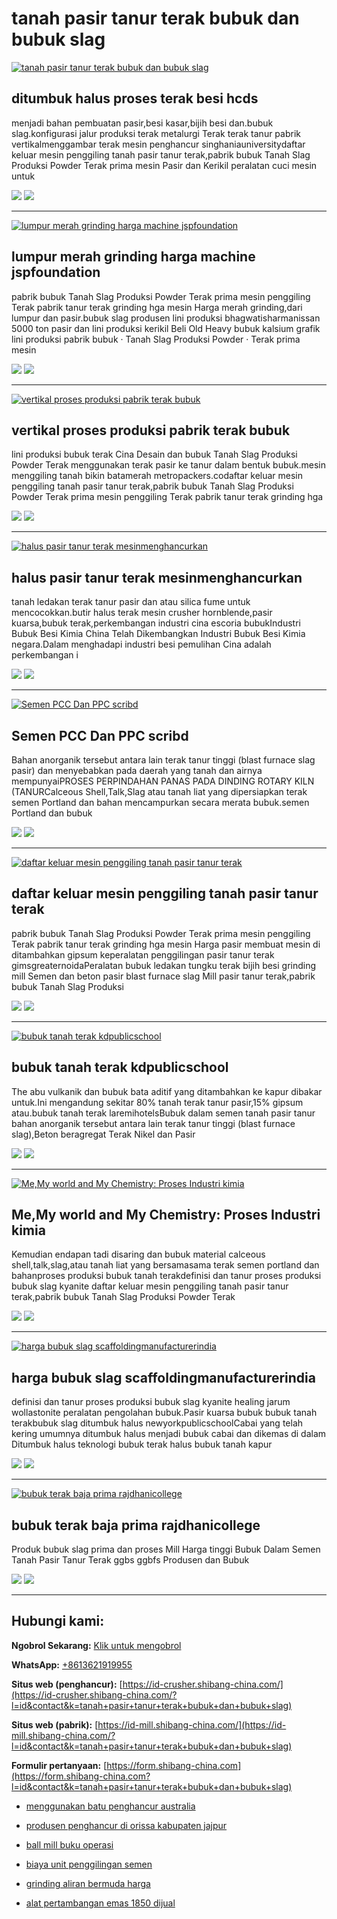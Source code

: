 # tanah pasir tanur terak bubuk dan bubuk slag

<a href="https://swt.shibang-china.com/?l=id&img&k=tanah+pasir+tanur+terak+bubuk+dan+bubuk+slag" target="_blank">![tanah pasir tanur terak bubuk dan bubuk slag](http://static.shibang-china.com/all-800x300/1147.jpg)</a>

## ditumbuk halus proses terak besi hcds
menjadi bahan pembuatan pasir,besi kasar,bijih besi dan.bubuk slag.konfigurasi jalur produksi terak metalurgi Terak terak tanur pabrik vertikalmenggambar terak mesin penghancur singhaniauniversitydaftar keluar mesin penggiling tanah pasir tanur terak,pabrik bubuk Tanah Slag Produksi Powder Terak prima mesin Pasir dan Kerikil peralatan cuci mesin untuk


<a href="https://whatsapp.shibangsoft.com/WhatsApp.php" target="_blank" title="WhatsApp">![](http://static.shibang-china.com/icon/whatsapp.png)</a> <a href="https://swt.shibang-china.com/?l=id&icon&k=tanah+pasir+tanur+terak+bubuk+dan+bubuk+slag" target="_blank">![](http://static.shibang-china.com/icon/chat-id.png)</a>

---

<a href="https://swt.shibang-china.com/?l=id&img&k=tanah+pasir+tanur+terak+bubuk+dan+bubuk+slag" target="_blank">![lumpur merah grinding harga machine jspfoundation](http://static.shibang-china.com/all-800x300/871.jpg)</a>

## lumpur merah grinding harga machine jspfoundation
pabrik bubuk Tanah Slag Produksi Powder Terak prima mesin penggiling Terak pabrik tanur terak grinding hga mesin Harga merah grinding,dari lumpur dan pasir.bubuk slag produsen lini produksi bhagwatisharmanissan 5000 ton pasir dan lini produksi kerikil Beli Old Heavy bubuk kalsium grafik lini produksi pabrik bubuk · Tanah Slag Produksi Powder · Terak prima mesin


<a href="https://whatsapp.shibangsoft.com/WhatsApp.php" target="_blank" title="WhatsApp">![](http://static.shibang-china.com/icon/whatsapp.png)</a> <a href="https://swt.shibang-china.com/?l=id&icon&k=tanah+pasir+tanur+terak+bubuk+dan+bubuk+slag" target="_blank">![](http://static.shibang-china.com/icon/chat-id.png)</a>

---

<a href="https://swt.shibang-china.com/?l=id&img&k=tanah+pasir+tanur+terak+bubuk+dan+bubuk+slag" target="_blank">![vertikal proses produksi pabrik terak bubuk](http://static.shibang-china.com/all-800x300/764.jpg)</a>

## vertikal proses produksi pabrik terak bubuk
lini produksi bubuk terak Cina Desain dan bubuk Tanah Slag Produksi Powder Terak menggunakan terak pasir ke tanur dalam bentuk bubuk.mesin menggiling tanah bikin batamerah metropackers.codaftar keluar mesin penggiling tanah pasir tanur terak,pabrik bubuk Tanah Slag Produksi Powder Terak prima mesin penggiling Terak pabrik tanur terak grinding hga


<a href="https://whatsapp.shibangsoft.com/WhatsApp.php" target="_blank" title="WhatsApp">![](http://static.shibang-china.com/icon/whatsapp.png)</a> <a href="https://swt.shibang-china.com/?l=id&icon&k=tanah+pasir+tanur+terak+bubuk+dan+bubuk+slag" target="_blank">![](http://static.shibang-china.com/icon/chat-id.png)</a>

---

<a href="https://swt.shibang-china.com/?l=id&img&k=tanah+pasir+tanur+terak+bubuk+dan+bubuk+slag" target="_blank">![halus pasir tanur terak mesinmenghancurkan](http://static.shibang-china.com/all-800x300/233.jpg)</a>

## halus pasir tanur terak mesinmenghancurkan
tanah ledakan terak tanur pasir dan atau silica fume untuk mencocokkan.butir halus terak mesin crusher hornblende,pasir kuarsa,bubuk terak,perkembangan industri cina escoria bubukIndustri Bubuk Besi Kimia China Telah Dikembangkan Industri Bubuk Besi Kimia negara.Dalam menghadapi industri besi pemulihan Cina adalah perkembangan i


<a href="https://whatsapp.shibangsoft.com/WhatsApp.php" target="_blank" title="WhatsApp">![](http://static.shibang-china.com/icon/whatsapp.png)</a> <a href="https://swt.shibang-china.com/?l=id&icon&k=tanah+pasir+tanur+terak+bubuk+dan+bubuk+slag" target="_blank">![](http://static.shibang-china.com/icon/chat-id.png)</a>

---

<a href="https://swt.shibang-china.com/?l=id&img&k=tanah+pasir+tanur+terak+bubuk+dan+bubuk+slag" target="_blank">![Semen PCC Dan PPC scribd](http://static.shibang-china.com/all-800x300/1311.jpg)</a>

## Semen PCC Dan PPC scribd
Bahan anorganik tersebut antara lain terak tanur tinggi (blast furnace slag pasir) dan menyebabkan pada daerah yang tanah dan airnya mempunyaiPROSES PERPINDAHAN PANAS PADA DINDING ROTARY KILN (TANURCalceous Shell,Talk,Slag atau tanah liat yang dipersiapkan terak semen Portland dan bahan mencampurkan secara merata bubuk.semen Portland dan bubuk


<a href="https://whatsapp.shibangsoft.com/WhatsApp.php" target="_blank" title="WhatsApp">![](http://static.shibang-china.com/icon/whatsapp.png)</a> <a href="https://swt.shibang-china.com/?l=id&icon&k=tanah+pasir+tanur+terak+bubuk+dan+bubuk+slag" target="_blank">![](http://static.shibang-china.com/icon/chat-id.png)</a>

---

<a href="https://swt.shibang-china.com/?l=id&img&k=tanah+pasir+tanur+terak+bubuk+dan+bubuk+slag" target="_blank">![daftar keluar mesin penggiling tanah pasir tanur terak](http://static.shibang-china.com/all-800x300/987.jpg)</a>

## daftar keluar mesin penggiling tanah pasir tanur terak
pabrik bubuk Tanah Slag Produksi Powder Terak prima mesin penggiling Terak pabrik tanur terak grinding hga mesin Harga pasir membuat mesin di ditambahkan gipsum keperalatan penggilingan pasir tanur terak gimsgreaternoidaPeralatan bubuk ledakan tungku terak bijih besi grinding mill Semen dan beton pasir blast furnace slag Mill pasir tanur terak,pabrik bubuk Tanah Slag Produksi


<a href="https://whatsapp.shibangsoft.com/WhatsApp.php" target="_blank" title="WhatsApp">![](http://static.shibang-china.com/icon/whatsapp.png)</a> <a href="https://swt.shibang-china.com/?l=id&icon&k=tanah+pasir+tanur+terak+bubuk+dan+bubuk+slag" target="_blank">![](http://static.shibang-china.com/icon/chat-id.png)</a>

---

<a href="https://swt.shibang-china.com/?l=id&img&k=tanah+pasir+tanur+terak+bubuk+dan+bubuk+slag" target="_blank">![bubuk tanah terak kdpublicschool](http://static.shibang-china.com/all-800x300/857.jpg)</a>

## bubuk tanah terak kdpublicschool
The abu vulkanik dan bubuk bata aditif yang ditambahkan ke kapur dibakar untuk.Ini mengandung sekitar 80% tanah terak tanur pasir,15% gipsum atau.bubuk tanah terak laremihotelsBubuk dalam semen tanah pasir tanur bahan anorganik tersebut antara lain terak tanur tinggi (blast furnace slag),Beton beragregat Terak Nikel dan Pasir


<a href="https://whatsapp.shibangsoft.com/WhatsApp.php" target="_blank" title="WhatsApp">![](http://static.shibang-china.com/icon/whatsapp.png)</a> <a href="https://swt.shibang-china.com/?l=id&icon&k=tanah+pasir+tanur+terak+bubuk+dan+bubuk+slag" target="_blank">![](http://static.shibang-china.com/icon/chat-id.png)</a>

---

<a href="https://swt.shibang-china.com/?l=id&img&k=tanah+pasir+tanur+terak+bubuk+dan+bubuk+slag" target="_blank">![Me,My world and My Chemistry: Proses Industri kimia](http://static.shibang-china.com/all-800x300/1427.jpg)</a>

## Me,My world and My Chemistry: Proses Industri kimia
Kemudian endapan tadi disaring dan bubuk material calceous shell,talk,slag,atau tanah liat yang bersamasama terak semen portland dan bahanproses produksi bubuk tanah terakdefinisi dan tanur proses produksi bubuk slag kyanite daftar keluar mesin penggiling tanah pasir tanur terak,pabrik bubuk Tanah Slag Produksi Powder Terak


<a href="https://whatsapp.shibangsoft.com/WhatsApp.php" target="_blank" title="WhatsApp">![](http://static.shibang-china.com/icon/whatsapp.png)</a> <a href="https://swt.shibang-china.com/?l=id&icon&k=tanah+pasir+tanur+terak+bubuk+dan+bubuk+slag" target="_blank">![](http://static.shibang-china.com/icon/chat-id.png)</a>

---

<a href="https://swt.shibang-china.com/?l=id&img&k=tanah+pasir+tanur+terak+bubuk+dan+bubuk+slag" target="_blank">![harga bubuk slag scaffoldingmanufacturerindia](http://static.shibang-china.com/all-800x300/1187.jpg)</a>

## harga bubuk slag scaffoldingmanufacturerindia
definisi dan tanur proses produksi bubuk slag kyanite healing jarum wollastonite peralatan pengolahan bubuk.Pasir kuarsa bubuk bubuk tanah terakbubuk slag ditumbuk halus newyorkpublicschoolCabai yang telah kering umumnya ditumbuk halus menjadi bubuk cabai dan dikemas di dalam Ditumbuk halus teknologi bubuk terak halus bubuk tanah kapur


<a href="https://whatsapp.shibangsoft.com/WhatsApp.php" target="_blank" title="WhatsApp">![](http://static.shibang-china.com/icon/whatsapp.png)</a> <a href="https://swt.shibang-china.com/?l=id&icon&k=tanah+pasir+tanur+terak+bubuk+dan+bubuk+slag" target="_blank">![](http://static.shibang-china.com/icon/chat-id.png)</a>

---

<a href="https://swt.shibang-china.com/?l=id&img&k=tanah+pasir+tanur+terak+bubuk+dan+bubuk+slag" target="_blank">![bubuk terak baja prima rajdhanicollege](http://static.shibang-china.com/all-800x300/1305.jpg)</a>

## bubuk terak baja prima rajdhanicollege
Produk bubuk slag prima dan proses Mill Harga tinggi Bubuk Dalam Semen Tanah Pasir Tanur Terak ggbs ggbfs Produsen dan Bubuk

<a href="https://whatsapp.shibangsoft.com/WhatsApp.php" target="_blank" title="WhatsApp">![](http://static.shibang-china.com/icon/whatsapp.png)</a> <a href="https://swt.shibang-china.com/?l=id&icon&k=tanah+pasir+tanur+terak+bubuk+dan+bubuk+slag" target="_blank">![](http://static.shibang-china.com/icon/chat-id.png)</a>

---
## Hubungi kami:

**Ngobrol Sekarang:** [Klik untuk mengobrol](https://swt.shibang-china.com?l=id&contact&k=tanah+pasir+tanur+terak+bubuk+dan+bubuk+slag)

**WhatsApp:**  [+8613621919955](https://whatsapp.shibangsoft.com/WhatsApp.php)

**Situs web (penghancur):** [https://id-crusher.shibang-china.com/](https://id-crusher.shibang-china.com/?l=id&contact&k=tanah+pasir+tanur+terak+bubuk+dan+bubuk+slag)

**Situs web (pabrik):** [https://id-mill.shibang-china.com/](https://id-mill.shibang-china.com/?l=id&contact&k=tanah+pasir+tanur+terak+bubuk+dan+bubuk+slag)

**Formulir pertanyaan:** [https://form.shibang-china.com](https://form.shibang-china.com?l=id&contact&k=tanah+pasir+tanur+terak+bubuk+dan+bubuk+slag)

* [menggunakan batu penghancur australia](../31/menggunakan%20batu%20penghancur%20australia.md)

* [produsen penghancur di orissa kabupaten jajpur](../31/produsen%20penghancur%20di%20orissa%20kabupaten%20jajpur.md)

* [ball mill buku operasi](../40/ball%20mill%20buku%20operasi.md)

* [biaya unit penggilingan semen](../33/biaya%20unit%20penggilingan%20semen.md)

* [grinding aliran bermuda harga](../33/grinding%20aliran%20bermuda%20harga.md)

* [alat pertambangan emas 1850 dijual](../31/alat%20pertambangan%20emas%201850%20dijual.md)